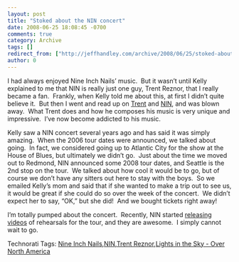 ```yaml
---
layout: post
title: "Stoked about the NIN concert"
date: 2008-06-25 18:08:45 -0700
comments: true
category: Archive
tags: []
redirect_from: ["http://jeffhandley.com/archive/2008/06/25/stoked-about-the-nin-concert.aspx"]
author: 0
---
```

<!-- more -->
<p>I had always enjoyed Nine Inch Nails’ music.  But it wasn’t until Kelly explained to me that NIN is really just one guy, Trent Reznor, that I really became a fan.  Frankly, when Kelly told me about this, at first I didn’t quite believe it.  But then I went and read up on <a href="http://en.wikipedia.org/wiki/Trent_Reznor" target="_blank">Trent</a> and <a href="http://en.wikipedia.org/wiki/Nine_Inch_Nails" target="_blank">NIN</a>, and was blown away.  What Trent does and how he composes his music is very unique and impressive.  I’ve now become addicted to his music.</p>  <p>Kelly saw a NIN concert several years ago and has said it was simply amazing.  When the 2006 tour dates were announced, we talked about going.  In fact, we considered going up to Atlantic City for the show at the House of Blues, but ultimately we didn’t go.  Just about the time we moved out to Redmond, NIN announced some 2008 tour dates, and Seattle is the 2nd stop on the tour.  We talked about how cool it would be to go, but of course we don’t have any sitters out here to stay with the boys.  So we emailed Kelly’s mom and said that if she wanted to make a trip out to see us, it would be great if she could do so over the week of the concert.  We didn’t expect her to say, “OK,” but she did!  And we bought tickets right away!</p>  <p>I’m totally pumped about the concert.  Recently, NIN started <a href="http://feeds.nin.com/ninNews" target="_blank">releasing videos</a> of rehearsals for the tour, and they are awesome.  I simply cannot wait to go.</p>  <p></p>  <p></p>  <div class="wlWriterSmartContent" id="scid:0767317B-992E-4b12-91E0-4F059A8CECA8:67405071-f3db-4bdd-a017-b73e3e0ae202" style="padding-right: 0px; display: inline; padding-left: 0px; float: none; padding-bottom: 0px; margin: 0px; padding-top: 0px">Technorati Tags: <a href="http://technorati.com/tags/Nine+Inch+Nails" rel="tag">Nine Inch Nails</a>,<a href="http://technorati.com/tags/NIN" rel="tag">NIN</a>,<a href="http://technorati.com/tags/Trent+Reznor" rel="tag">Trent Reznor</a>,<a href="http://technorati.com/tags/Lights+in+the+Sky+-+Over+North+America" rel="tag">Lights in the Sky - Over North America</a></div>

